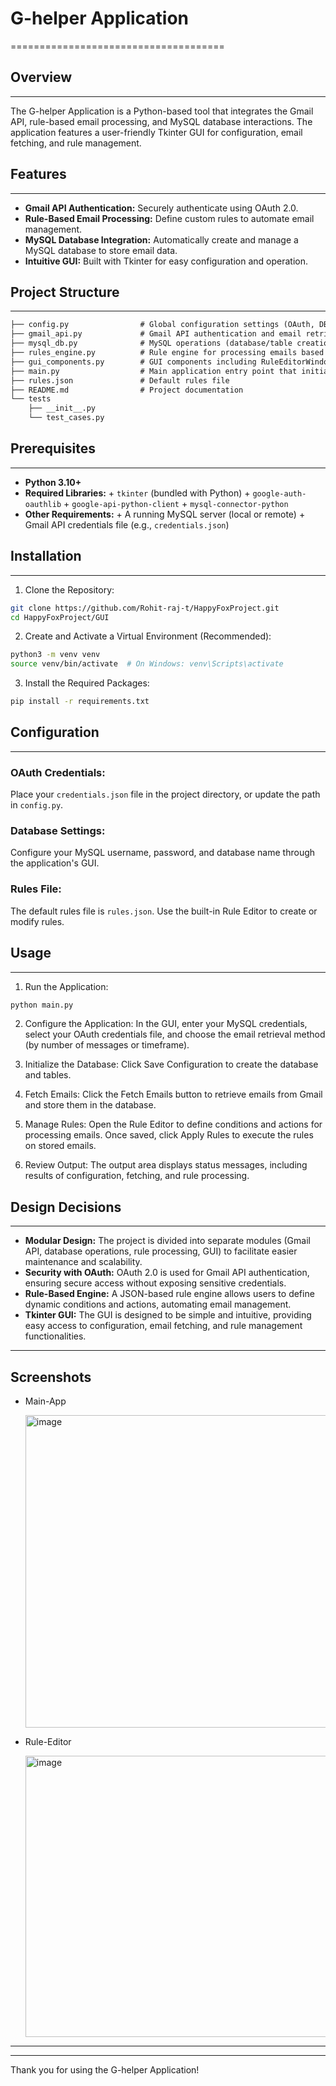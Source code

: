 # G-helper Application
=====================================

## Overview
------------

The G-helper Application is a Python-based tool that integrates the Gmail API, rule-based email processing, and
MySQL database interactions. The application features a user-friendly Tkinter GUI for configuration, email
fetching, and rule management.

## Features
-------------

* **Gmail API Authentication:** Securely authenticate using OAuth 2.0.
* **Rule-Based Email Processing:** Define custom rules to automate email management.
* **MySQL Database Integration:** Automatically create and manage a MySQL database to store email data.
* **Intuitive GUI:** Built with Tkinter for easy configuration and operation.

## Project Structure
--------------------

```markdown
├── config.py                # Global configuration settings (OAuth, DB, rules file path)
├── gmail_api.py             # Gmail API authentication and email retrieval functions
├── mysql_db.py              # MySQL operations (database/table creation, email insertion/fetching)
├── rules_engine.py          # Rule engine for processing emails based on JSON-defined rules
├── gui_components.py        # GUI components including RuleEditorWindow, ActionRow, ConditionRow, etc.
├── main.py                  # Main application entry point that initializes the GUI
├── rules.json               # Default rules file
├── README.md                # Project documentation
└── tests
    ├── __init__.py
    └── test_cases.py
```


## Prerequisites
----------------

* **Python 3.10+**
* **Required Libraries:**
        + `tkinter` (bundled with Python)
        + `google-auth-oauthlib`
        + `google-api-python-client`
        + `mysql-connector-python`
* **Other Requirements:**
        + A running MySQL server (local or remote)
        + Gmail API credentials file (e.g., `credentials.json`)

## Installation
---------------

1. Clone the Repository:

```bash
git clone https://github.com/Rohit-raj-t/HappyFoxProject.git
cd HappyFoxProject/GUI
```

2. Create and Activate a Virtual Environment (Recommended):

```bash
python3 -m venv venv
source venv/bin/activate  # On Windows: venv\Scripts\activate
```

3. Install the Required Packages:

```bash
pip install -r requirements.txt
```

## Configuration
---------------

### OAuth Credentials:
Place your `credentials.json` file in the project directory, or update the path in `config.py`.

### Database Settings:
Configure your MySQL username, password, and database name through the application's GUI.

### Rules File:
The default rules file is `rules.json`. Use the built-in Rule Editor to create or modify rules.

## Usage
-----

1. Run the Application:

```bash
python main.py
```

2. Configure the Application:
In the GUI, enter your MySQL credentials, select your OAuth credentials file, and choose the email retrieval
method (by number of messages or timeframe).

3. Initialize the Database:
Click Save Configuration to create the database and tables.

4. Fetch Emails:
Click the Fetch Emails button to retrieve emails from Gmail and store them in the database.

5. Manage Rules:
Open the Rule Editor to define conditions and actions for processing emails. Once saved, click Apply Rules to
execute the rules on stored emails.

6. Review Output:
The output area displays status messages, including results of configuration, fetching, and rule processing.

## Design Decisions
-----------------

* **Modular Design:** The project is divided into separate modules (Gmail API, database operations, rule
processing, GUI) to facilitate easier maintenance and scalability.
* **Security with OAuth:** OAuth 2.0 is used for Gmail API authentication, ensuring secure access without exposing
sensitive credentials.
* **Rule-Based Engine:** A JSON-based rule engine allows users to define dynamic conditions and actions,
automating email management.
* **Tkinter GUI:** The GUI is designed to be simple and intuitive, providing easy access to configuration, email
fetching, and rule management functionalities.
-----

## Screenshots
- Main-App
  
    <img src="https://github.com/user-attachments/assets/da88bc12-4ec4-4bf4-8736-d5e50d09acdd" alt="image" width="500" height="500">

- Rule-Editor
  
    <img src="https://github.com/user-attachments/assets/253e2083-3a52-41d3-94fc-875bbd064886" alt="image" width="500" height="450">


---
---
Thank you for using the G-helper Application!
